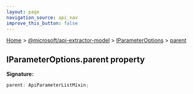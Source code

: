 ```yaml
---
layout: page
navigation_source: api_nav
improve_this_button: false
---
```



[Home](./index.md) &gt; [@microsoft/api-extractor-model](./api-extractor-model.md) &gt; [IParameterOptions](./api-extractor-model.iparameteroptions.md) &gt; [parent](./api-extractor-model.iparameteroptions.parent.md)

## IParameterOptions.parent property

<b>Signature:</b>

```typescript
parent: ApiParameterListMixin;
```
